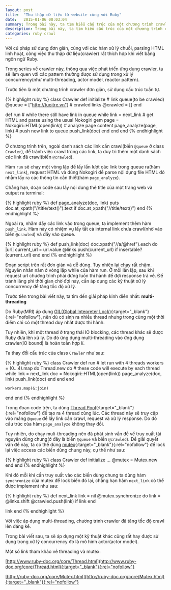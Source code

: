 ```yaml
---
layout: post
title:  "Thu thập dữ liệu từ website cùng với Ruby"
date:   2015-01-06 00:03:04
summary: Trong bài này, ta tìm hiểu cấu trúc của một chương trình crawler đơn giản đồng thời áp dụng multi-threading để cải thiện tốc độ thực thi.
description: Trong bài này, ta tìm hiểu cấu trúc của một chương trình crawler đơn giản đồng thời áp dụng multi-threading để cải thiện tốc độ thực thi.
categories: ruby crawl
---
```


Với cú pháp sử dụng đơn giản, cùng với các hàm xử lý chuỗi, parsing HTML linh hoạt, công việc thu thập dữ liệu(crawler) rất thích hợp khi viết bằng ngôn ngữ Ruby.

Trong series về crawler này, thông qua việc phát triển ứng dụng crawler, ta sẽ làm quen với các pattern thường được sử dụng trong xử lý concurrency(như multi-threading, actor model, reactor pattern).

Trước tiên là một chương trình crawler đơn giản, sử dụng cấu trúc tuần tự.

{% highlight ruby %}
class Crawler
  def initialize
    # link queue(to be crawled)
    @queue = ["http://tuoitre.vn"]
    # crawled links
    @crawled = []
  end

  def run
    # while there still have link in queue
    while link = next_link
      # get HTML and parse using the usual Nokogiri gem
      page = Nokogiri::HTML(open(link))
      # analyze page content
      page_analyze(page, link)
      # push new link to queue
      push_link(doc)
    end
  end
end
{% endhighlight %}

Ở chương trình trên, ngoài danh sách các link cần crawl(biến `@queue` ở class `Crawler`), để tránh việc crawl trùng các link, ta duy trì thêm một danh sách các link đã crawl(biến `@crawled`).

Hàm `run` sẽ chạy một vòng lặp để lấy lần lượt các link trong queue ra(hàm `next_link`), request HTML và dùng Nokogiri để parse nội dụng file HTML đó nhằm lấy ra các thông tin cần thiết(hàm `page_analyze`).

Chẳng hạn, đoạn code sau lấy nội dung thẻ title của một trang web và output ra terminal:

{% highlight ruby %}
def page_analyze(doc, link)
  puts doc.at_xpath("//title/text()").text if doc.at_xpath("//title/text()")
end
{% endhighlight %}

Ngoài ra, nhằm đẩy các link vào trong queue, ta implement thêm hàm `push_link`. Hàm này có nhiệm vụ lấy tất cả internal link chưa crawl(nhờ vào biến `@crawled`) và đẩy vào queue.

{% highlight ruby %}
def push_link(doc)
  doc.xpath("//a/@href").each do |url|
    current_url = url.value
    @links.push(current_url) if insertable?(current_url)
  end
end
{% endhighlight %}

Đoạn script trên rất đơn giản và dễ dùng. Tuy nhiên lại chạy rất chậm. Nguyên nhân nằm ở vòng lặp while của hàm run. Ở mỗi lần lặp, sau khi request url chương trình phải dừng luồn thi hành để đợi response trả về. Để tránh lãng phí thời gian chờ đợi này, cần áp dụng các kỹ thuật xử lý concurrency để tăng tốc độ xử lý.

Trước tiên trong bài viết này, ta tìm đến giải pháp kinh điển nhất: __multi-threading__

Do Ruby(MRI) áp dụng [GIL\(Global Intepreter Lock\)](http://en.wikipedia.org/wiki/Global_Interpreter_Lock){:target="_blank"}{:rel="nofollow"}, nên dù có sinh ra nhiều thread nhưng trong cùng một thời điểm chỉ có một thread duy nhất được thi hành.

Tuy nhiên, khi một thread ở trạng thái IO blocking, các thread khác sẽ được Ruby đưa lên xử lý. Do đó ứng dụng multi-threading vào ứng dụng crawler(IO bound) là hoàn toàn hợp lí.

Ta thay đổi cấu trúc của class `Crawler` như sau:

{% highlight ruby %}
class Crawler
  def run
    # let run with 4 threads
    workers = (0...4).map do
      Thread.new do
        # these code will execute by each thread
        while link = next_link
          doc = Nokogiri::HTML(open(link))
          page_analyze(doc, link)
          push_link(doc)
        end
      end
    end
  
    workers.map(&:join)
  end
end
{% endhighlight %}

Trong đoạn code trên, ta dùng [Thread Pool](http://en.wikipedia.org/wiki/Thread_pool_pattern){:target="_blank"}{:rel="nofollow"} để tạo ra 4 thread cùng lúc. Các thread này sẽ truy cập vào mảng `@queue` để lấy link cần crawl, request và xử lý response. Do đó cấu trúc của hàm `page_analyze` không thay đổi.

Tuy nhiên, do chạy muli-threading nên đã phát sinh vấn đề về truy xuất tài nguyên dùng chung(ở đây là biến `@queue` và biến `@crawled`). Để giải quyết vấn đề này, ta có thể dùng [mutex](http://en.wikipedia.org/wiki/Mutual_exclusion){:target="_blank"}{:rel="nofollow"} để lock lại việc access các biến dùng chung này, cụ thể như sau:

{% highlight ruby %}
class Crawler
  def initialize
    ...
    @mutex = Mutex.new
  end
end
{% endhighlight %}

Khi đó mỗi khi cần truy xuất vào các biến dùng chung ta dùng hàm `synchronize` của mutex để lock biến đó lại, chẳng hạn hàm `next_link` có thể được implement như sau:

{% highlight ruby %}
def next_link
  link = nil
  @mutex.synchronize do
    link = @links.shift
    @crawled.push(link) if link
  end

  link
end
{% endhighlight %}

Với việc áp dụng multi-threading, chương trình crawler đã tăng tốc độ crawl lên đáng kể.

Trong bài viết sau, ta sẽ áp dụng một kỹ thuật khác cũng rất hay được sử dụng trong xử lý concurrency đó là mô hình actor(actor model).

Một số link tham khảo về threading và mutex:

[http://www.ruby-doc.org/core/Thread.html](http://www.ruby-doc.org/core/Thread.html){:target="_blank"}{:rel="nofollow"}

[http://ruby-doc.org/core/Mutex.html](http://ruby-doc.org/core/Mutex.html){:target="_blank"}{:rel="nofollow"}
